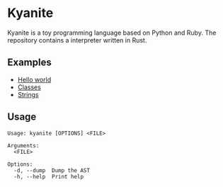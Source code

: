 # Kyanite

Kyanite is a toy programming language based on Python and Ruby. The repository contains a interpreter written in Rust.

## Examples

- [Hello world](examples/hello_world.k)
- [Classes](examples/classes.k)
- [Strings](examples/strings.k)

## Usage

```
Usage: kyanite [OPTIONS] <FILE>

Arguments:
  <FILE>

Options:
  -d, --dump  Dump the AST
  -h, --help  Print help
```

